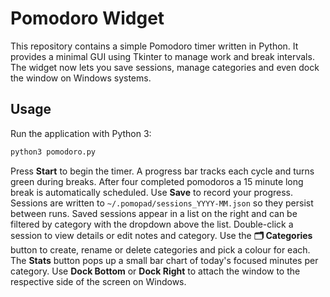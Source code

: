 # Pomodoro Widget

This repository contains a simple Pomodoro timer written in Python. It provides a minimal GUI using Tkinter to manage work and break intervals. The widget now lets you save sessions, manage categories and even dock the window on Windows systems.

## Usage

Run the application with Python 3:

```bash
python3 pomodoro.py
```

Press **Start** to begin the timer. A progress bar tracks each cycle and turns green during breaks. After four completed pomodoros a 15 minute long break is automatically scheduled. Use **Save** to record your progress. Sessions are written to `~/.pomopad/sessions_YYYY-MM.json` so they persist between runs. Saved sessions appear in a list on the right and can be filtered by category with the dropdown above the list. Double-click a session to view details or edit notes and category. Use the **🗂 Categories** button to create, rename or delete categories and pick a colour for each. The **Stats** button pops up a small bar chart of today's focused minutes per category. Use **Dock Bottom** or **Dock Right** to attach the window to the respective side of the screen on Windows.
